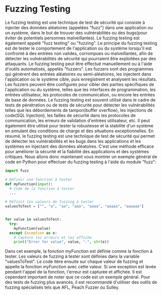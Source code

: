 # Fuzzing Testing

Le fuzzing testing est une technique de test de sécurité qui consiste à injecter des données aléatoires (appelées "fuzz") dans une application ou un système, dans le but de trouver des vulnérabilités ou des bugs(pour éviter de potentiels personnes malveillantes). Le fuzzing testing est également appelé "fuzz testing" ou "fuzzing".
Le principe du fuzzing testing est de tester le comportement de l'application ou du système lorsqu'il est confronté à des entrées non valides, corrompues ou malveillantes, afin de détecter les vulnérabilités de sécurité qui pourraient être exploitées par des attaquants. Le fuzzing testing peut être effectué manuellement ou à l'aide d'outils automatisés, appelés "fuzzers".
Les fuzzers sont des programmes qui génèrent des entrées aléatoires ou semi-aléatoires, les injectent dans l'application ou le système cible, puis enregistrent et analysent les résultats. Les fuzzers peuvent être configurés pour cibler des parties spécifiques de l'application ou du système, telles que les interfaces de programmation, les entrées utilisateur, les protocoles de communication, ou encore les entrées de base de données.
Le fuzzing testing est souvent utilisé dans le cadre de tests de pénétration ou de tests de sécurité pour détecter les vulnérabilités telles que les débordements de tampon(buffer overflow), les injections de code(SQL Injection), les failles de sécurité dans les protocoles de communication, les erreurs de validation d'entrées utilisateur, etc. Il peut également être utilisé pour tester la robustesse et la stabilité d'un système en simulant des conditions de charge et des situations exceptionnelles.
En résumé, le fuzzing testing est une technique de test de sécurité qui permet de détecter les vulnérabilités et les bugs dans les applications et les systèmes en injectant des données aléatoires. C'est une méthode efficace pour améliorer la sécurité et la fiabilité des applications et des systèmes critiques. Nous allons donc maintenant vous montrer un exemple général de code en Python pour effectuer du fuzzing testing à l'aide du module "fuzz":

```python
import fuzz

# Définir une fonction à tester
def myFunction(input):
  # Code de la fonction à tester
  ...

# Définit les valeurs de fuzzing à tester
valuesToTest = ["", "a", "aa", "aaa", "aaaa", "aaaaa", "aaaaaa"]


for value in valuesToTest:
  try:
    myFunction(value)
  except Exception as e:
    # Capture les erreurs et les affiche
    print("Error for value", value, ":", str(e))
```
Dans cet exemple, la fonction myFunction est définie comme la fonction à tester. Les valeurs de fuzzing à tester sont définies dans la variable "valuesToTest". Le code itère ensuite sur chaque valeur de fuzzing et appelle la fonction myFunction avec cette valeur. Si une exception est levée pendant l'appel de la fonction, l'erreur est capturée et affichée.
Il est cependant important de noter que ce code est un exemple général. Pour des tests de fuzzing plus avancés, il est recommandé d'utiliser des outils de fuzzing spécialisés tels que AFL, Peach Fuzzer ou Sulley.